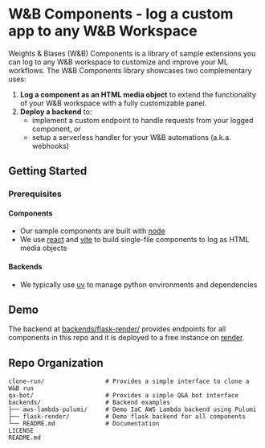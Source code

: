 # W&B Components - log a custom app to any W&B Workspace

Weights & Biases (W&B) Components is a library of sample extensions you can log to any W&B workspace to customize and improve your ML workflows. The W&B Components library showcases two complementary uses:
1. **Log a component as an HTML media object** to extend the functionality of your W&B workspace with a fully customizable panel.
2. **Deploy a backend** to:
   - implement a custom endpoint to handle requests from your logged component, or
   - setup a serverless handler for your W&B automations (a.k.a. webhooks)

## Getting Started

### Prerequisites

#### Components
- Our sample components are built with [node](https://nodejs.org/en/download/package-manager)
- We use [react](https://react.dev/) and [vite](https://vitejs.dev/) to build single-file components to log as HTML media objects

#### Backends
- We typically use [uv](https://docs.astral.sh/uv/getting-started/installation/) to manage python environments and dependencies

## Demo

The backend at [backends/flask-render/](backends/flask-render/) provides endpoints for all components in this repo and it is deployed to a free instance on [render](https://render.com/).

## Repo Organization
```
clone-run/                 # Provides a simple interface to clone a W&B run
qa-bot/                    # Provides a simple Q&A bot interface
backends/                  # Backend examples
├── aws-lambda-pulumi/     # Demo IaC AWS Lambda backend using Pulumi
├── flask-render/          # Demo flask backend for all components
└── README.md              # Documentation
LICENSE
README.md
```
